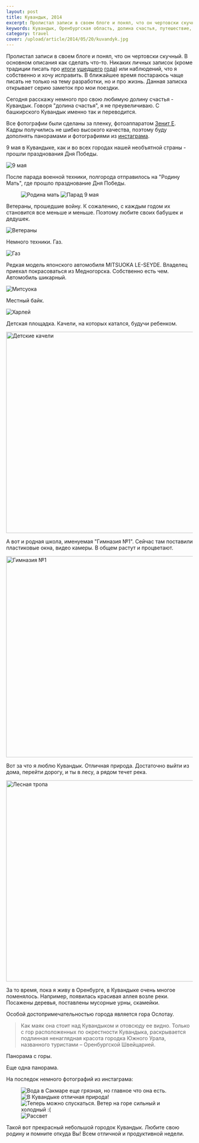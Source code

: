 ```yaml
---
layout: post
title: Кувандык, 2014
excerpt: Пролистал записи в своем блоге и понял, что он чертовски скучный. В основном описания как сделать что-то.
keywords: Кувандык, Оренбургская область, долина счастья, путешествие, кувандыкские горы, природа, 9 мая, великая отечественная война, фотографии
category: travel
cover: /upload/article/2014/05/20/kuvandyk.jpg
---
```


Пролистал записи в своем блоге и понял, что он чертовски скучный. В основном описания как сделать что-то. Никаких личных записок (кроме традиции писать про [итоги](http://bizikov.ru/2012/04/21-god/) [ушедшего](http://bizikov.ru/2013/04/22-goda/) [года](http://bizikov.ru/2014/04/23-goda/)) или наблюдений, что я собственно и хочу исправить.
В ближайшее время постараюсь чаще писать не только на тему разработки, но и про жизнь. Данная записка открывает серию заметок про мои поездки.

Сегодня расскажу немного про свою любимую долину счастья - Кувандык. Говоря "долина счастья", я не преувеличиваю. С башкирского Кувандык именно так и переводится.

Все фотографии были сделаны за пленку, фотоаппаратом [Зенит Е](http://instagram.com/p/nxE7F6RcxC/). Кадры получились не шибко высокого качества, поэтому буду дополнять панорамами и фотографиями из [инстаграма](http://instagram.com/bizikov).

9 мая в Кувандыке, как и во всех городах нашей необъятной страны - прошли празднования Дня Победы.


<img src="http://img-fotki.yandex.ru/get/9253/35527675.17/0_b8c4a_c2a734d1_XL.jpg" title="9 мая" alt="9 мая"/>

После парада военной техники, полгорода отправилось на "Родину Мать", где прошло празднование Дня Победы.

<figure class="folium">
<img src="http://img-fotki.yandex.ru/get/5307/35527675.17/0_b8c5f_532132e7_XL.jpg" title="Родина мать" alt="Родина мать"/>
<img src="http://img-fotki.yandex.ru/get/9757/35527675.17/0_b8c5d_b69b869d_XL.jpg" title="Парад 9 мая" alt="Парад 9 мая"/>
</figure>

Ветераны, прошедшие войну. К сожалению, с каждым годом их становится все меньше и меньше. Поэтому любите своих бабушек и дедушек.

<img src="http://img-fotki.yandex.ru/get/9253/35527675.17/0_b8c49_abe6ec8c_XL.jpg" title="Ветераны " alt="Ветераны "/>

Немного техники. Газ.

<img src="http://img-fotki.yandex.ru/get/9818/35527675.17/0_b8c4c_80bfb3e7_XL.jpg" title="Газ" alt="Газ"/>

Редкая модель японского автомобиля MITSUOKA LE-SEYDE. Владелец приехал покрасоваться из Медногорска. Собственно есть чем. Автомобиль шикарный.

<img src="http://img-fotki.yandex.ru/get/9321/35527675.17/0_b8c4d_3628b81_XL.jpg" title="Митсуока" alt="Митсуока"/>

Местный байк.

<img src="http://img-fotki.yandex.ru/get/9818/35527675.17/0_b8c4e_5adfee89_XL.jpg" title="Харлей" alt="Харлей"/>

Детская площадка. Качели, на которых катался, будучи ребенком.

<img src="http://img-fotki.yandex.ru/get/9321/35527675.17/0_b8c4f_b846b7b7_XL.jpg" width="800" height="542" title="Детские качели" alt="Детские качели"/>

А вот и родная школа, именуемая "Гимназия №1". Сейчас там поставили пластиковые окна, видео камеры. В общем растут и процветают.

<img src="http://img-fotki.yandex.ru/get/9818/35527675.17/0_b8c53_e89397ee_XL.jpg" width="800" height="542" title="Гимназия №1" alt="Гимназия №1"/>

Вот за что я люблю Кувандык. Отличная природа. Достаточно выйти из дома, перейти дорогу, и ты в лесу, а рядом течет река.

<img src="http://img-fotki.yandex.ru/get/9321/35527675.17/0_b8c50_f7c991c7_XL.jpg" width="800" height="542" title="Лесная тропа" alt="Лесная тропа"/>

За то время, пока я живу в Оренбурге, в Кувандыке очень многое поменялось. Например, появилась красивая аллея возле реки. Посажены деревья, поставлены мусорные урны, скамейки.

<script src="http://occipital.com/360/embed.js?pano=TYetT7&width=800&height=520"></script>

Особой достопримечательностью города является гора Ослотау.

> Как маяк она стоит над Кувандыком и отовсюду ее видно. Только с гор расположенных по окрестности Кувандыка, раскрывается подлинная ненаглядная красота городка Южного Урала, названного туристами – Оренбургской Швейцарией.

Панорама с горы.

<script src="http://occipital.com/360/embed.js?pano=W4n3Zw&width=800&height=520"></script>

Еще одна панорама.

<script src="http://occipital.com/360/embed.js?pano=532Emm&width=800&height=520"></script>

На последок немного фотографий из инстаграма:

<figure class="folium normal bg-null">
<img src="http://photos-h.ak.instagram.com/hphotos-ak-xfa1/1662772_237547859770895_779833905_n.jpg" alt="Вода в Сакмаре еще грязная, но главное что она есть." title="Вода в Сакмаре еще грязная, но главное что она есть." />
<img src="http://photos-e.ak.instagram.com/hphotos-ak-xap1/10354425_535472646561684_813475119_n.jpg" alt="В Кувандыке отличная природа! " title="В Кувандыке отличная природа! " />
<img src="http://photos-e.ak.instagram.com/hphotos-ak-xfa1/10311208_290126777821036_562846184_n.jpg" alt="Теперь можно спускаться. Ветер на горе сильный и холодный :(" title="Теперь можно спускаться. Ветер на горе сильный и холодный :(" />
<img src="http://photos-e.ak.instagram.com/hphotos-ak-xfa1/917906_845910005437644_978629703_n.jpg" alt="Рассвет" title="Рассвет" />
</figure>


Такой вот прекрасный небольшой городок Кувандык. Любите свою родину и помните откуда Вы! Всем отличной и продуктивной недели.

